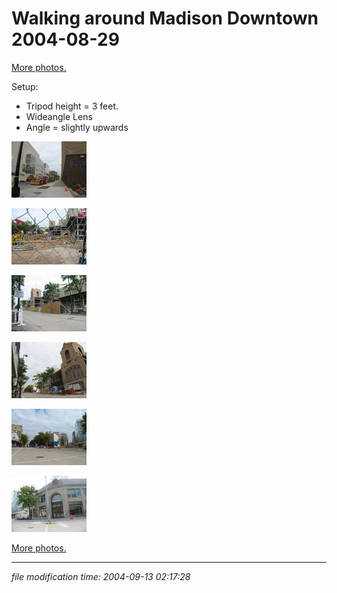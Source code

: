 Walking around Madison Downtown 2004-08-29
==========================================

[More photos.](/p/photos)

Setup:

*   Tripod height = 3 feet.
*   Wideangle Lens
*   Angle = slightly upwards

[![[Thumb]](/photos/thumb/2004-08-29-img_1484.jpg)](/photos/2004-08-29-img_1484.jpg)  

[![[Thumb]](/photos/thumb/2004-08-29-img_1487.jpg)](/photos/2004-08-29-img_1487.jpg)  

[![[Thumb]](/photos/thumb/2004-08-29-img_1488.jpg)](/photos/2004-08-29-img_1488.jpg)  

[![[Thumb]](/photos/thumb/2004-08-29-img_1492.jpg)](/photos/2004-08-29-img_1492.jpg)  

[![[Thumb]](/photos/thumb/2004-08-29-img_1494.jpg)](/photos/2004-08-29-img_1494.jpg)  

[![[Thumb]](/photos/thumb/2004-08-29-img_1496.jpg)](/photos/2004-08-29-img_1496.jpg)  

[More photos.](/p/photos)

* * *

<div class="rightside"><em>file modification time: 2004-09-13 02:17:28</em></div>

